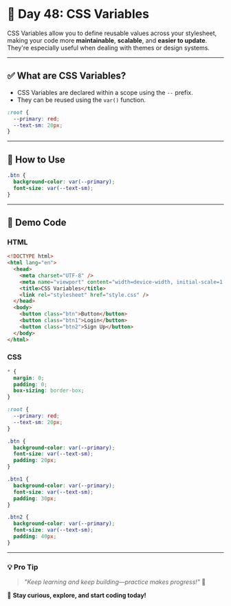 # 🚀 Day 48: CSS Variables 

CSS Variables allow you to define reusable values across your stylesheet, making your code more **maintainable**, **scalable**, and **easier to update**. They're especially useful when dealing with themes or design systems.

---

## ✅ **What are CSS Variables?**

- CSS Variables are declared within a scope using the `--` prefix.
- They can be reused using the `var()` function.

```css
:root {
  --primary: red;
  --text-sm: 20px;
}
```

---

## 🧠 **How to Use**

```css
.btn {
  background-color: var(--primary);
  font-size: var(--text-sm);
}
```

---

## 🧪 **Demo Code**

### HTML

```html
<!DOCTYPE html>
<html lang="en">
  <head>
    <meta charset="UTF-8" />
    <meta name="viewport" content="width=device-width, initial-scale=1.0" />
    <title>CSS Variables</title>
    <link rel="stylesheet" href="style.css" />
  </head>
  <body>
    <button class="btn">Button</button> 
    <button class="btn1">Login</button> 
    <button class="btn2">Sign Up</button>
  </body>
</html>
```

### CSS

```css
* {
  margin: 0;
  padding: 0;
  box-sizing: border-box;
}

:root {
  --primary: red;
  --text-sm: 20px;
}

.btn {
  background-color: var(--primary);
  font-size: var(--text-sm);
  padding: 20px; 
}

.btn1 {
  background-color: var(--primary);
  font-size: var(--text-sm);
  padding: 30px; 
}

.btn2 {
  background-color: var(--primary);
  font-size: var(--text-sm);
  padding: 40px;
}
```

---

### 💡 **Pro Tip**
> _"Keep learning and keep building—practice makes progress!"_ 💪

🚀 **Stay curious, explore, and start coding today!**
